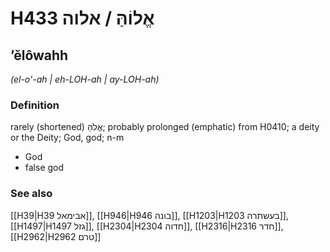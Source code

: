 # H433 אֱלוֹהַּ / אלוה

## ʼĕlôwahh

_(el-o'-ah | eh-LOH-ah | ay-LOH-ah)_

### Definition

rarely (shortened) אֱלֹהַּ; probably prolonged (emphatic) from H0410; a deity or the Deity; God, god; n-m

- God
- false god

### See also

[[H39|H39 אבימאל]], [[H946|H946 בונה]], [[H1203|H1203 בעשתרה]], [[H1497|H1497 גזל]], [[H2304|H2304 חדוה]], [[H2316|H2316 חדר]], [[H2962|H2962 טרם]]
